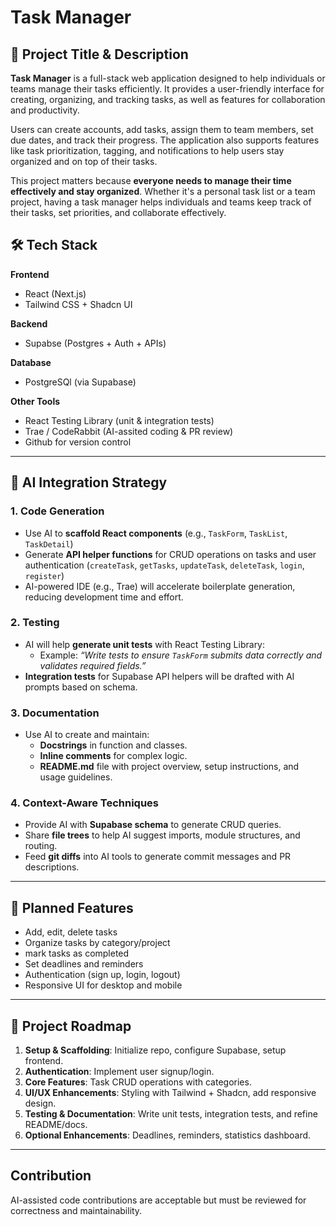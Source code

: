 # Task Manager

## 🔖 Project Title & Description
**Task Manager** is a full-stack web application designed to help individuals or teams manage their tasks efficiently. It provides a user-friendly interface for creating, organizing, and tracking tasks, as well as features for collaboration and productivity.

Users can create accounts, add tasks, assign them to team members, set due dates, and track their progress. The application also supports features like task prioritization, tagging, and notifications to help users stay organized and on top of their tasks.

This project matters because **everyone needs to manage their time effectively and stay organized**. Whether it's a personal task list or a team project, having a task manager helps individuals and teams keep track of their tasks, set priorities, and collaborate effectively.

## 🛠️ Tech Stack
**Frontend**
- React (Next.js)
- Tailwind CSS + Shadcn UI

**Backend**
- Supabse (Postgres + Auth + APIs)

**Database**
- PostgreSQl (via Supabase)

**Other Tools**
- React Testing Library (unit & integration tests)
- Trae / CodeRabbit (AI-assited coding & PR review)
- Github for version control

---

## 🧠 AI Integration Strategy

### 1. Code Generation
- Use AI to **scaffold React components** (e.g., `TaskForm`, `TaskList`, `TaskDetail`)
- Generate **API helper functions** for CRUD operations on tasks and user authentication (`createTask`, `getTasks`, `updateTask`, `deleteTask`, `login`, `register`)
- AI-powered IDE (e.g., Trae) will accelerate boilerplate generation, reducing development time and effort.

### 2. Testing
- AI will help **generate unit tests** with React Testing Library:
  - Example: *“Write tests to ensure `TaskForm` submits data correctly and validates required fields.”*
- **Integration tests** for Supabase API helpers will be drafted with AI prompts based on schema.

### 3. Documentation
- Use AI to create and maintain:
    - **Docstrings** in function and classes.
    - **Inline comments** for complex logic.
    - **README.md** file with project overview, setup instructions, and usage guidelines.

### 4. Context-Aware Techniques
- Provide AI with **Supabase schema** to generate CRUD queries.  
- Share **file trees** to help AI suggest imports, module structures, and routing.  
- Feed **git diffs** into AI tools to generate commit messages and PR descriptions.

---

## 🚀 Planned Features
- Add, edit, delete tasks
- Organize tasks by category/project
- mark tasks as completed
- Set deadlines and reminders
- Authentication (sign up, login, logout)
- Responsive UI for desktop and mobile

---

## 📅 Project Roadmap
1. **Setup & Scaffolding**: Initialize repo, configure Supabase, setup frontend.  
2. **Authentication**: Implement user signup/login.  
3. **Core Features**: Task CRUD operations with categories.  
4. **UI/UX Enhancements**: Styling with Tailwind + Shadcn, add responsive design.  
5. **Testing & Documentation**: Write unit tests, integration tests, and refine README/docs.  
6. **Optional Enhancements**: Deadlines, reminders, statistics dashboard.

---

## Contribution
AI-assisted code contributions are acceptable but must be reviewed for correctness and maintainability.